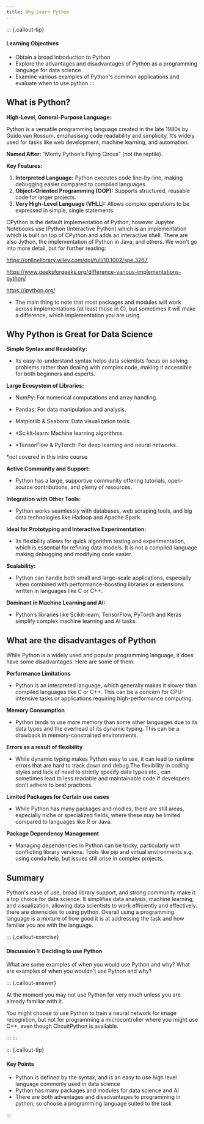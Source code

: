 ```yaml
---
title: Why Learn Python
---
```


::: {.callout-tip}
#### Learning Objectives

- Obtain a broad introduction to Python  
- Explore the advantages and disadvantages of Python as a programming language for data science  
- Examine various examples of Python's common applications and evaluate when to use python
:::


## What is Python?

**High-Level, General-Purpose Language:** 

Python is a versatile programming language created in the late 1980s by Guido van Rossum, emphasising code readability and simplicity. It’s widely used for tasks like web development, machine learning, and automation.

**Named After:** “Monty Python’s Flying Circus” (not the reptile).

**Key Features:**

1. **Interpreted Language:** Python executes code line-by-line, making debugging easier compared to compiled languages.
2. **Object-Oriented Programming (OOP):** Supports structured, reusable code for larger projects.
3. **Very High-Level Language (VHLL):** Allows complex operations to be expressed in simple, single statements.

CPython is the default implementation of Python, however Jupyter Notebooks use IPython (Interactive Python) which is an implementation which is built on top of CPython and adds an interactive shell. There are also Jython, the implementation of Python in Java, and others.
We won't go into more detail, but for further reading:

https://onlinelibrary.wiley.com/doi/full/10.1002/spe.3267

https://www.geeksforgeeks.org/difference-various-implementations-python/

https://ipython.org/

- The main thing to note that most packages and modules will work across implementations (at least those in C), but sometimes it will make a difference, which implementation you are using.

## Why Python is Great for Data Science

**Simple Syntax and Readability:**

- Its easy-to-understand syntax helps data scientists focus on solving problems rather than dealing with complex code, making it accessible for both beginners and experts.

**Large Ecosystem of Libraries:**

- NumPy: For numerical computations and array handling.

- Pandas: For data manipulation and analysis.

- Matplotlib & Seaborn: Data visualization tools.

- *Scikit-learn: Machine learning algorithms.

- *TensorFlow & PyTorch: For deep learning and neural networks.

*not covered in this intro course

**Active Community and Support:**

- Python has a large, supportive community offering tutorials, open-source contributions, and plenty of resources.

**Integration with Other Tools:**

- Python works seamlessly with databases, web scraping tools, and big data technologies like Hadoop and Apache Spark.

**Ideal for Prototyping and Interactive Experimentation:**

- Its flexibility allows for quick algorithm testing and experimentation, which is essential for refining data models. It is not a compiled language making debugging and modifying code easier.

**Scalability:**

- Python can handle both small and large-scale applications, especially when combined with performance-boosting libraries or extensions written in languages like C or C++.

**Dominant in Machine Learning and AI:**

- Python’s libraries like Scikit-learn, TensorFlow, PyTorch and Keras simplify complex machine learning and AI tasks.

## What are the disadvantages of Python

While Python is a widely used and popular programming language, it does have some disadvantages. Here are some of them:

**Performance Limitations**

- Python is an interpreted language, which generally makes it slower than compiled languages like C or C++. This can be a concern for CPU-intensive tasks or applications requiring high-performance computing.

**Memory Consumption**

- Python tends to use more memory than some other languages due to its data types and the overhead of its dynamic typing. This can be a drawback in memory-constrained environments.


**Errors as a result of flexibility**

- While dynamic typing makes Python easy to use, it can lead to runtime errors that are hard to track down and debug.The flexibility in coding styles and lack of need to strictly specify data types etc., can sometimes lead to less readable and maintainable code if developers don’t adhere to best practices.

**Limited Packages for Certain use cases**

- While Python has many packages and modles, there are still areas, especially niche or specialized fields, where these may be limited compared to languages like R or Java.

**Package Dependency Management**

- Managing dependencies in Python can be tricky, particularly with conflicting library versions. Tools like pip and virtual environments e.g. using conda help, but issues still arise in complex projects.

## Summary

Python's ease of use, broad library support, and strong community make it a top choice for data science. It simplifies data analysis, machine learning, and visualization, allowing data scientists to work efficiently and effectively. there are downsides to using python. Overall using a programming language is a mixture of how good it is at addressing the task and how familiar you are with the language. 

::: {.callout-exercise}
#### Discussion 1: Deciding to use Python

What are some examples of when you would use Python and why?
What are examples of when you wouldn't use Python and why?

::: {.callout-answer}

At the moment you may not use Python for very much unless you are already familiar with it.

You might choose to use Python to train a neural network for image recognition, but not for programming a microcontroller where you might use C++, even though CircuitPython is available.

:::
:::

::: {.callout-tip}

#### Key Points

- Python is defined by the syntax, and is an easy to use high level language commonly used in data science
- Python has many packages and modules for data science and AI
- There are both advantages and disadvantages to programming in python, so choose a programming language suited to the task

:::
